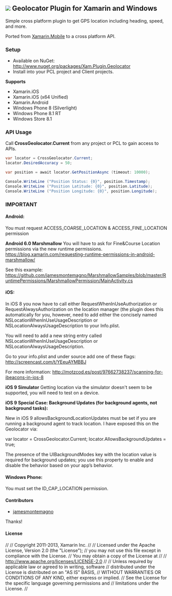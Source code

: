 ## ![](http://www.refractored.com/images/plugin_icon_geolocator.png) Geolocator Plugin for Xamarin and Windows

Simple cross platform plugin to get GPS location including heading, speed, and more.

Ported from [Xamarin.Mobile](http://www.github.com/xamarin/xamarin.mobile) to a cross platform API.

### Setup
* Available on NuGet: http://www.nuget.org/packages/Xam.Plugin.Geolocator
* Install into your PCL project and Client projects.

**Supports**
* Xamarin.iOS
* Xamarin.iOS (x64 Unified)
* Xamarin.Android
* Windows Phone 8 (Silverlight)
* Windows Phone 8.1 RT
* Windows Store 8.1


### API Usage

Call **CrossGeolocator.Current** from any project or PCL to gain access to APIs.

```csharp
var locator = CrossGeolocator.Current;
locator.DesiredAccuracy = 50;

var position = await locator.GetPositionAsync (timeout: 10000);

Console.WriteLine ("Position Status: {0}", position.Timestamp);
Console.WriteLine ("Position Latitude: {0}", position.Latitude);
Console.WriteLine ("Position Longitude: {0}", position.Longitude);
```

### **IMPORTANT**
#### Android:

You must request ACCESS_COARSE_LOCATION & ACCESS_FINE_LOCATION permission

**Android 6.0 Marshmallow**
You will have to ask for Fine&Course Location permissions via the new runtime permissions.
https://blog.xamarin.com/requesting-runtime-permissions-in-android-marshmallow/

See this example: https://github.com/jamesmontemagno/MarshmallowSamples/blob/master/RuntimePermissions/MarshmallowPermission/MainActivity.cs


#### iOS:
In iOS 8 you now have to call either RequestWhenInUseAuthorization or RequestAlwaysAuthorization on the location manager (the plugin does this automatically for you, however, need to add either the concisely named NSLocationWhenInUseUsageDescription or NSLocationAlwaysUsageDescription to your Info.plist. 

You will need to add a new string entry called NSLocationWhenInUseUsageDescription or NSLocationAlwaysUsageDescription. 

Go to your info.plist and under source add one of these flags: http://screencast.com/t/YEeuAYMBBJ

For more information:  http://motzcod.es/post/97662738237/scanning-for-ibeacons-in-ios-8

**iOS 9 Simulator**
Getting location via the simulator doesn't seem to be supported, you will need to test on a device.

**iOS 9 Special Case: Background Updates (for background agents, not background tasks):**

New in iOS 9 allowsBackgroundLocationUpdates must be set if you are running a background agent to track location. I have exposed this on the Geolocator via:

var locator = CrossGeolocator.Current;
locator.AllowsBackgroundUpdates = true;

The presence of the UIBackgroundModes key with the location value is required for background updates; you use this property to enable and disable the behavior based on your app’s behavior.

#### Windows Phone:

You must set the ID_CAP_LOCATION permission.

#### Contributors
* [jamesmontemagno](https://github.com/jamesmontemagno)

Thanks!

#### License
﻿//
//  Copyright 2011-2013, Xamarin Inc.
//
//    Licensed under the Apache License, Version 2.0 (the "License");
//    you may not use this file except in compliance with the License.
//    You may obtain a copy of the License at
//
//        http://www.apache.org/licenses/LICENSE-2.0
//
//    Unless required by applicable law or agreed to in writing, software
//    distributed under the License is distributed on an "AS IS" BASIS,
//    WITHOUT WARRANTIES OR CONDITIONS OF ANY KIND, either express or implied.
//    See the License for the specific language governing permissions and
//    limitations under the License.
//
